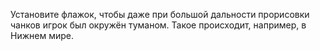 Установите флажок, чтобы даже при большой дальности прорисовки чанков игрок был окружён туманом. Такое происходит, например, в Нижнем мире.
